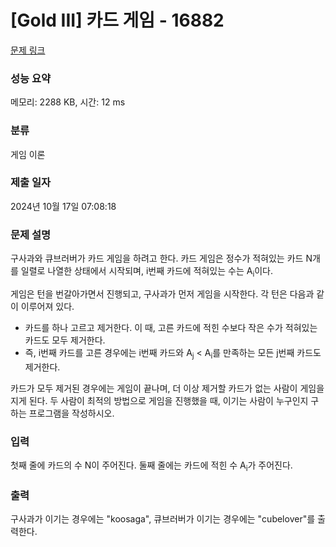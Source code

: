 # [Gold III] 카드 게임 - 16882 

[문제 링크](https://www.acmicpc.net/problem/16882) 

### 성능 요약

메모리: 2288 KB, 시간: 12 ms

### 분류

게임 이론

### 제출 일자

2024년 10월 17일 07:08:18

### 문제 설명

<p>구사과와 큐브러버가 카드 게임을 하려고 한다. 카드 게임은 정수가 적혀있는 카드 N개를 일렬로 나열한 상태에서 시작되며, i번째 카드에 적혀있는 수는 A<sub>i</sub>이다.</p>

<p>게임은 턴을 번갈아가면서 진행되고, 구사과가 먼저 게임을 시작한다. 각 턴은 다음과 같이 이루어져 있다.</p>

<ul>
	<li>카드를 하나 고르고 제거한다. 이 때, 고른 카드에 적힌 수보다 작은 수가 적혀있는 카드도 모두 제거한다.</li>
	<li>즉, i번째 카드를 고른 경우에는 i번째 카드와 A<sub>j</sub> < A<sub>i</sub>를 만족하는 모든 j번째 카드도 제거한다.</li>
</ul>

<p>카드가 모두 제거된 경우에는 게임이 끝나며, 더 이상 제거할 카드가 없는 사람이 게임을 지게 된다. 두 사람이 최적의 방법으로 게임을 진행했을 때, 이기는 사람이 누구인지 구하는 프로그램을 작성하시오.</p>

### 입력 

 <p>첫째 줄에 카드의 수 N이 주어진다. 둘째 줄에는 카드에 적힌 수 A<sub>i</sub>가 주어진다.</p>

### 출력 

 <p>구사과가 이기는 경우에는 "koosaga", 큐브러버가 이기는 경우에는 "cubelover"를 출력한다.</p>

